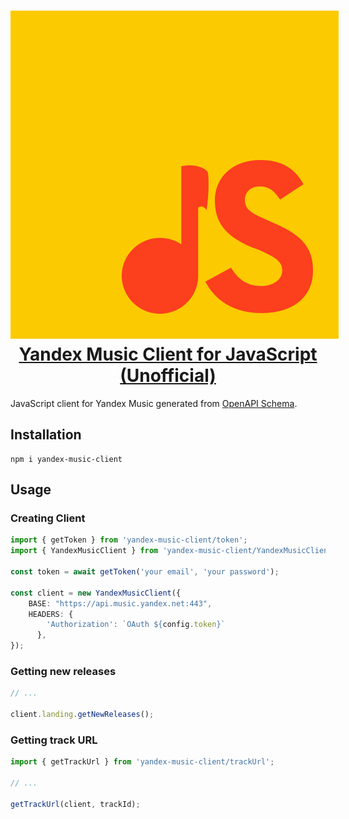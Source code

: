 <h1 align="center"><img alt="Yandex Music Client Logo" src="https://raw.githubusercontent.com/acherkashin/yandex-music-open-api/main/lib/assets/js-logo.svg" style="max-width:50rem"><br /><a href="https://www.npmjs.com/package/yandex-music-client">Yandex Music Client for JavaScript (Unofficial)</a></h1>

JavaScript client for Yandex Music generated from [OpenAPI Schema](https://github.com/acherkashin/yandex-music-open-api).


## Installation

```
npm i yandex-music-client
```

## Usage

### Creating Client

```ts
import { getToken } from 'yandex-music-client/token';
import { YandexMusicClient } from 'yandex-music-client/YandexMusicClient'

const token = await getToken('your email', 'your password');

const client = new YandexMusicClient({
    BASE: "https://api.music.yandex.net:443",
    HEADERS: {
        'Authorization': `OAuth ${config.token}`
      },
});
```

### Getting new releases

```ts
// ...

client.landing.getNewReleases();
```

### Getting track URL

```typescript
import { getTrackUrl } from 'yandex-music-client/trackUrl';
 
// ...

getTrackUrl(client, trackId);
```